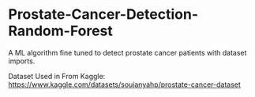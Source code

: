 # Prostate-Cancer-Detection-Random-Forest
A ML algorithm fine tuned to detect prostate cancer patients with dataset imports.

Dataset Used in From Kaggle:
https://www.kaggle.com/datasets/soujanyahp/prostate-cancer-dataset
